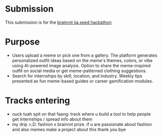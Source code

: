 # Submission
This submission is for the [brainrot jia.seed hackathon](https://brainrot-jia-seed-hackathon.devpost.com/)

# Purpose
- Users upload a meme or pick one from a gallery. The platform generates personalized outfit ideas based on the meme's themes, colors, or vibe using AI-powered image analysis. Option to share the meme-inspired outfit on social media or get meme-patterned clothing suggestions.  
- Search for internships by skill, location, and industry. Weekly tips presented as fun meme-based guides or career gamification modules.   
# Tracks entering
- ouck tuah spit on that faang: track where u build a tool to help people get internships / spread info about them 
- my drip >;D: fashion x brainrot prize. if u are passionate about fashion and also memes make a project about this thank you bye